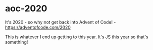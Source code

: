 # aoc-2020
It's 2020 - so why not get back into Advent of Code! - https://adventofcode.com/2020

This is whatever I end up getting to this year. It's JS this year so that's something!
